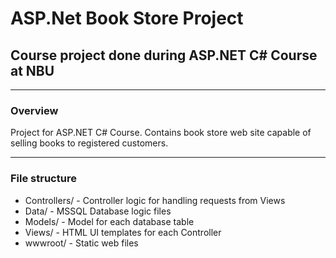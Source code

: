 # ASP.Net Book Store Project

## Course project done during ASP.NET C# Course at NBU

---

### **Overview**

Project for ASP.NET C# Course. Contains book store web site capable of selling books to registered customers.

---

### **File structure**

* Controllers/ - Controller logic for handling requests from Views
* Data/ -  MSSQL Database logic files
* Models/ - Model for each database table
* Views/ - HTML UI templates for each Controller
* wwwroot/ - Static web files
